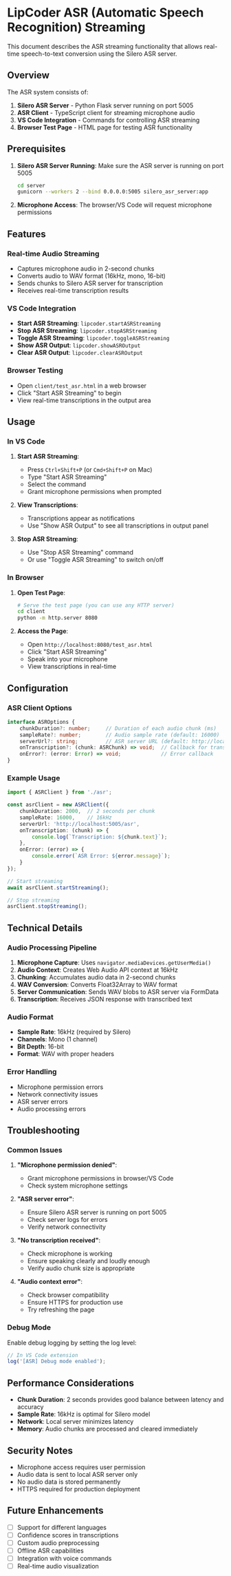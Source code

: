 # LipCoder ASR (Automatic Speech Recognition) Streaming

This document describes the ASR streaming functionality that allows real-time speech-to-text conversion using the Silero ASR server.

## Overview

The ASR system consists of:
1. **Silero ASR Server** - Python Flask server running on port 5005
2. **ASR Client** - TypeScript client for streaming microphone audio
3. **VS Code Integration** - Commands for controlling ASR streaming
4. **Browser Test Page** - HTML page for testing ASR functionality

## Prerequisites

1. **Silero ASR Server Running**: Make sure the ASR server is running on port 5005
   ```bash
   cd server
   gunicorn --workers 2 --bind 0.0.0.0:5005 silero_asr_server:app
   ```

2. **Microphone Access**: The browser/VS Code will request microphone permissions

## Features

### Real-time Audio Streaming
- Captures microphone audio in 2-second chunks
- Converts audio to WAV format (16kHz, mono, 16-bit)
- Sends chunks to Silero ASR server for transcription
- Receives real-time transcription results

### VS Code Integration
- **Start ASR Streaming**: `lipcoder.startASRStreaming`
- **Stop ASR Streaming**: `lipcoder.stopASRStreaming`
- **Toggle ASR Streaming**: `lipcoder.toggleASRStreaming`
- **Show ASR Output**: `lipcoder.showASROutput`
- **Clear ASR Output**: `lipcoder.clearASROutput`

### Browser Testing
- Open `client/test_asr.html` in a web browser
- Click "Start ASR Streaming" to begin
- View real-time transcriptions in the output area

## Usage

### In VS Code

1. **Start ASR Streaming**:
   - Press `Ctrl+Shift+P` (or `Cmd+Shift+P` on Mac)
   - Type "Start ASR Streaming"
   - Select the command
   - Grant microphone permissions when prompted

2. **View Transcriptions**:
   - Transcriptions appear as notifications
   - Use "Show ASR Output" to see all transcriptions in output panel

3. **Stop ASR Streaming**:
   - Use "Stop ASR Streaming" command
   - Or use "Toggle ASR Streaming" to switch on/off

### In Browser

1. **Open Test Page**:
   ```bash
   # Serve the test page (you can use any HTTP server)
   cd client
   python -m http.server 8080
   ```

2. **Access the Page**:
   - Open `http://localhost:8080/test_asr.html`
   - Click "Start ASR Streaming"
   - Speak into your microphone
   - View transcriptions in real-time

## Configuration

### ASR Client Options

```typescript
interface ASROptions {
    chunkDuration?: number;     // Duration of each audio chunk (ms)
    sampleRate?: number;        // Audio sample rate (default: 16000)
    serverUrl?: string;         // ASR server URL (default: http://localhost:5005/asr)
    onTranscription?: (chunk: ASRChunk) => void;  // Callback for transcriptions
    onError?: (error: Error) => void;             // Error callback
}
```

### Example Usage

```typescript
import { ASRClient } from './asr';

const asrClient = new ASRClient({
    chunkDuration: 2000,  // 2 seconds per chunk
    sampleRate: 16000,    // 16kHz
    serverUrl: 'http://localhost:5005/asr',
    onTranscription: (chunk) => {
        console.log(`Transcription: ${chunk.text}`);
    },
    onError: (error) => {
        console.error(`ASR Error: ${error.message}`);
    }
});

// Start streaming
await asrClient.startStreaming();

// Stop streaming
asrClient.stopStreaming();
```

## Technical Details

### Audio Processing Pipeline

1. **Microphone Capture**: Uses `navigator.mediaDevices.getUserMedia()`
2. **Audio Context**: Creates Web Audio API context at 16kHz
3. **Chunking**: Accumulates audio data in 2-second chunks
4. **WAV Conversion**: Converts Float32Array to WAV format
5. **Server Communication**: Sends WAV blobs to ASR server via FormData
6. **Transcription**: Receives JSON response with transcribed text

### Audio Format

- **Sample Rate**: 16kHz (required by Silero)
- **Channels**: Mono (1 channel)
- **Bit Depth**: 16-bit
- **Format**: WAV with proper headers

### Error Handling

- Microphone permission errors
- Network connectivity issues
- ASR server errors
- Audio processing errors

## Troubleshooting

### Common Issues

1. **"Microphone permission denied"**:
   - Grant microphone permissions in browser/VS Code
   - Check system microphone settings

2. **"ASR server error"**:
   - Ensure Silero ASR server is running on port 5005
   - Check server logs for errors
   - Verify network connectivity

3. **"No transcription received"**:
   - Check microphone is working
   - Ensure speaking clearly and loudly enough
   - Verify audio chunk size is appropriate

4. **"Audio context error"**:
   - Check browser compatibility
   - Ensure HTTPS for production use
   - Try refreshing the page

### Debug Mode

Enable debug logging by setting the log level:

```typescript
// In VS Code extension
log('[ASR] Debug mode enabled');
```

## Performance Considerations

- **Chunk Duration**: 2 seconds provides good balance between latency and accuracy
- **Sample Rate**: 16kHz is optimal for Silero model
- **Network**: Local server minimizes latency
- **Memory**: Audio chunks are processed and cleared immediately

## Security Notes

- Microphone access requires user permission
- Audio data is sent to local ASR server only
- No audio data is stored permanently
- HTTPS required for production deployment

## Future Enhancements

- [ ] Support for different languages
- [ ] Confidence scores in transcriptions
- [ ] Custom audio preprocessing
- [ ] Offline ASR capabilities
- [ ] Integration with voice commands
- [ ] Real-time audio visualization 